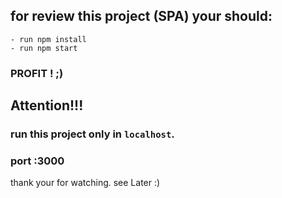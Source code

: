 ## for review this project (SPA) your should: 
    - run npm install
    - run npm start

### PROFIT ! ;)

## Attention!!!
### run this project only in `localhost`. 
### port :3000

thank your for watching. 
see Later :)